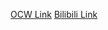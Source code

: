 [OCW Link](https://ocw.mit.edu/courses/14-13-psychology-and-economics-spring-2020/)
[Bilibili Link](https://www.bilibili.com/video/BV1rsNceVEsW/?vd_source=c801aa3fac0e6e97b0df71f74a8b25bd&__readwiseLocation=)